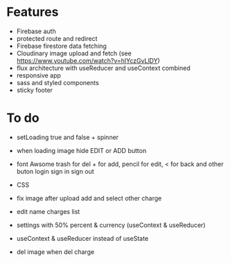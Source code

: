 # Features

- Firebase auth
- protected route and redirect
- Firebase firestore data fetching
- Cloudinary image upload and fetch (see https://www.youtube.com/watch?v=hlYczGvLlDY)
- flux architecture with useReducer and useContext combined
- responsive app
- sass and styled components
- sticky footer

# To do

- setLoading true and false + spinner
- when loading image hide EDIT or ADD button
- font Awsome trash for del + for add, pencil for edit, < for back and other buton login sign in sign out
- CSS

- fix image after upload add and select other charge
- edit name charges list
- settings with 50% percent & currency (useContext & useReducer)
- useContext & useReducer instead of useState
- del image when del charge
